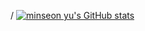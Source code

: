 /
[![minseon yu's GitHub stats](https://github-readme-stats.vercel.app/api?username=사용자명)](https://github.com/사용자명/github-readme-stats)
